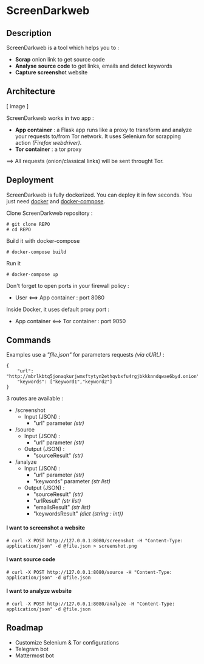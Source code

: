 # ScreenDarkweb



## Description

ScreenDarkweb is a tool which helps you to :
- **Scrap** onion link to get source code
- **Analyse** **source code** to get links, emails and detect keywords
- **Capture screensho**t website


## Architecture

[ image ]

ScreenDarkweb works in two app :
- **App container** : a Flask app runs like a proxy to transform and analyze your requests to/from Tor network. It uses Selenium for scrapping action *(Firefox webdriver)*.
- **Tor container** : a tor proxy

==> All requests (onion/classical links) will be sent throught Tor.
  

## Deployment

ScreenDarkweb is fully dockerized. You can deploy it in few seconds.
You just need [docker](https://docs.docker.com/engine/install/) and [docker-compose](https://docs.docker.com/compose/install/).

Clone ScreenDarkweb repository :
```
# git clone REPO
# cd REPO
```

Build it with docker-compose

```
# docker-compose build
```

Run it 
```
# docker-compose up
```


Don't forget to open ports in your firewall policy :
- User <==> App container : port 8080

Inside Docker, it uses default proxy port :
- App container <==> Tor container : port 9050


## Commands

Examples use a *"file.json"* for parameters requests *(via cURL)* :

```
{
    "url": "http://mbrlkbtq5jonaqkurjwmxftytyn2ethqvbxfu4rgjbkkknndqwae6byd.onion",
    "keywords": ["keyword1","keyword2"]
}
```

3 routes are available :
- /screenshot 
	- Input (JSON) : 
		- "url" parameter *(str)*
- /source
	- Input (JSON) :
		- "url" parameter *(str)*
	- Output (JSON) :
		- "sourceResult" *(str)*
- /analyze
	- Input (JSON) :
		- "url" parameter *(str)*
		- "keywords" parameter *(str list)*
	- Output (JSON) :
		- "sourceResult" *(str)*
		- "urlResult" *(str list)*
		- "emailsResult" *(str list)*
		- "keywordsResult" *(dict (string : int))*



#### I want to screenshot a website
```
# curl -X POST http://127.0.0.1:8080/screenshot -H "Content-Type: application/json" -d @file.json > screenshot.png
```
  
#### I want source code

```
# curl -X POST http://127.0.0.1:8080/source -H "Content-Type: application/json" -d @file.json
```
  

#### I want to analyze website
```
# curl -X POST http://127.0.0.1:8080/analyze -H "Content-Type: application/json" -d @file.json
```
  


## Roadmap

- Customize Selenium & Tor configurations
- Telegram bot
- Mattermost bot